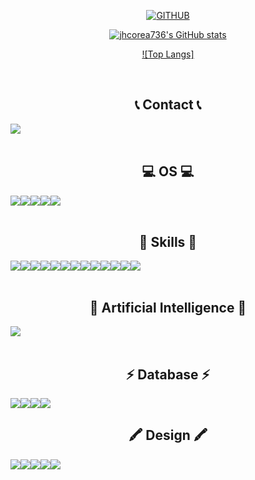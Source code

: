 <div align="center">
     
[![GITHUB](https://hits.seeyoufarm.com/api/count/incr/badge.svg?url=https%3A%2F%2Fgithub.com%2Fjhcorea736&count_bg=%23F29494&title_bg=%232F2E2E&icon=github.svg&icon_color=%23FFFFFF&title=GITHUB&edge_flat=false)](https://github.com/jhcorea736)
     
[![jhcorea736's GitHub stats](https://github-readme-stats.vercel.app/api?username=jhcorea736&theme=nord&hide_border=true&count_private=true)](https://github.com/jhcorea736/github-readme-stats)
     
[![Top Langs]](https://github-readme-stats.vercel.app/api/top-langs/?username=jhcorea736&layout=compact&theme=tokyonight)
      
<br>
     
## 📞 Contact 📞
<div style="display:flex; flex-direction:row;">
    <a href="mailto:jhcorea736@gmail.com">
        <img src="https://img.shields.io/badge/Gmail-D14836?style=for-the-badge&logo=gmail&logoColor=white&style=flat"> 
    </a>
</div>

<br>
     
## 💻 OS 💻
<div style="display:flex; flex-direction:row;">
    <img src="https://img.shields.io/badge/Android-3DDC84?style=for-the-badge&logo=android&logoColor=white&style=flat">
    <img src="https://img.shields.io/badge/Linux-FCC624?style=for-the-badge&logo=linux&logoColor=black&style=flat">
    <img src="https://img.shields.io/badge/Cent%20OS-262577?style=for-the-badge&logo=CentOS&logoColor=white&style=flat">
    <img src="https://img.shields.io/badge/Kali_Linux-557C94?style=for-the-badge&logo=kali-linux&logoColor=white&style=flat">
    <img src="https://img.shields.io/badge/Ubuntu-E95420?style=for-the-badge&logo=ubuntu&logoColor=white&style=flat">
</div>

<br>

## 🚀 Skills 🚀

<div style="display:flex; flex-direction:row;">
    <img src="https://img.shields.io/badge/C-00599C?style=for-the-badge&logo=c&logoColor=white&style=flat">
    <img src="https://img.shields.io/badge/C%23-239120?style=for-the-badge&logo=c-sharp&logoColor=white&style=flat">
    <img src="https://img.shields.io/badge/Unity-100000?style=for-the-badge&logo=unity&logoColor=white&style=flat">
    <img src="https://img.shields.io/badge/Java-ED8B00?style=for-the-badge&logo=openjdk&logoColor=white&style=flat">
    <img src="https://img.shields.io/badge/Python-3776AB?style=for-the-badge&logo=python&logoColor=white&style=flat">
    <img src="https://img.shields.io/badge/Flask-000000?style=for-the-badge&logo=flask&logoColor=white&style=flat">
    <img src="https://img.shields.io/badge/HTML5-E34F26?style=for-the-badge&logo=html5&logoColor=white&style=flat">
    <img src="https://img.shields.io/badge/CSS3-1572B6?style=for-the-badge&logo=css3&logoColor=white&style=flat">
    <img src="https://img.shields.io/badge/JavaScript-F7DF1E?style=for-the-badge&logo=javascript&logoColor=black&style=flat">
    <img src="https://img.shields.io/badge/Node.js-43853D?style=for-the-badge&logo=node.js&logoColor=white&style=flat">
    <img src="https://img.shields.io/badge/Express.js-404D59?style=for-the-badge&style=flat">
    <img src="https://img.shields.io/badge/React-20232A?style=for-the-badge&logo=react&logoColor=61DAFB&style=flat">
    <img src="https://img.shields.io/badge/React_Native-20232A?style=for-the-badge&logo=react&logoColor=61DAFB&style=flat">
</div>

<br>

## 🤖 Artificial Intelligence 🤖

<div style="display:flex; flex-direction:row;">
    <img src="https://img.shields.io/badge/TensorFlow-FF6F00?style=for-the-badge&logo=tensorflow&logoColor=white&style=flat">
</div>

<br>

## ⚡ Database ⚡

<div style="display:flex; flex-direction:row;">
    <img src="https://img.shields.io/badge/MySQL-005C84?style=for-the-badge&logo=mysql&logoColor=white&style=flat">
    <img src="https://img.shields.io/badge/MariaDB-003545?style=for-the-badge&logo=mariadb&logoColor=white&style=flat">
    <img src="https://img.shields.io/badge/PostgreSQL-316192?style=for-the-badge&logo=postgresql&logoColor=white&style=flat">
    <img src="https://img.shields.io/badge/MongoDB-4EA94B?style=for-the-badge&logo=mongodb&logoColor=white&style=flat">
</div>

## 🖍 Design 🖍

<div style="display:flex; flex-direction:row;">
    <img src="https://img.shields.io/badge/Adobe%20Photoshop-31A8FF?style=for-the-badge&logo=Adobe%20Photoshop&logoColor=black&style=flat">
    <img src="https://img.shields.io/badge/Adobe%20after%20affects-CF96FD?style=for-the-badge&logo=Adobe%20after%20effects&logoColor=393665&style=flat">
    <img src="https://img.shields.io/badge/Adobe%20XD-470137?style=for-the-badge&logo=Adobe%20XD&logoColor=#FF61F6&style=flat">
    <img src="https://img.shields.io/badge/Adobe%20Premiere%20Pro-9999FF?style=for-the-badge&logo=Adobe%20Premiere%20Pro&logoColor=white&style=flat">
    <img src="https://img.shields.io/badge/Adobe%20after%20affects-CF96FD?style=for-the-badge&logo=Adobe%20after%20effects&logoColor=393665&style=flat">
</div>

</div>
